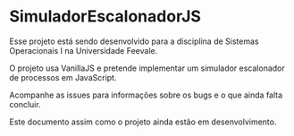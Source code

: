 SimuladorEscalonadorJS
======================

Esse projeto está sendo desenvolvido para a disciplina de Sistemas Operacionais I na Universidade Feevale.

O projeto usa VanillaJS e pretende implementar um simulador escalonador de processos em JavaScript.

Acompanhe as issues para informações sobre os bugs e o que ainda falta concluir.

Este documento assim como o projeto ainda estão em desenvolvimento.